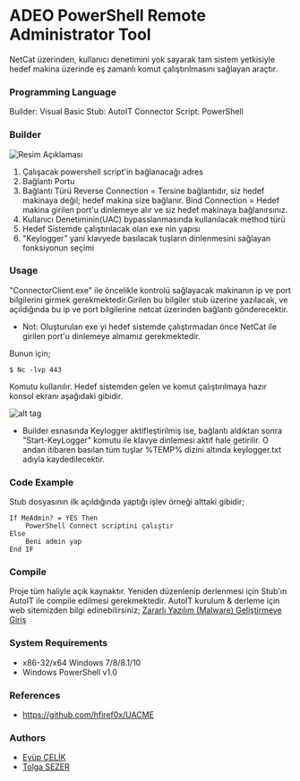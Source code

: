 ADEO PowerShell Remote Administrator Tool
==================================================
NetCat üzerinden, kullanıcı denetimini yok sayarak tam sistem yetkisiyle hedef makina üzerinde eş zamanlı komut çalıştırılmasını sağlayan araçtır.

### Programming Language

Builder: Visual Basic 
Stub: AutoIT 
Connector Script: PowerShell

### Builder

![Resim Açıklaması](http://i.hizliresim.com/pPBW3a.png)

1. Çalışacak powershell script'in bağlanacağı adres
2. Bağlantı Portu
3. Bağlantı Türü
	Reverse Connection = Tersine bağlantıdır, siz hedef makinaya değil; hedef makina size bağlanır.
	Bind Connection = Hedef makina girilen port'u dinlemeye alır ve siz hedef makinaya bağlanırsınız.
4. Kullanıcı Denetiminin(UAC) bypasslanmasında kullanılacak method türü
5. Hedef Sistemde çalıştırılacak olan exe nin yapısı
6. "Keylogger" yani klavyede basılacak tuşların dinlenmesini sağlayan fonksiyonun seçimi

### Usage

"ConnectorClient.exe" ile öncelikle kontrolü sağlayacak makinanın ip ve port bilgilerini girmek gerekmektedir.Girilen bu bilgiler stub üzerine yazılacak, ve açıldığında bu ip ve port bilgilerine netcat üzerinden bağlantı gönderecektir. 

* Not: Oluşturulan exe yi hedef sistemde çalıştırmadan önce NetCat ile girilen port'u dinlemeye almamız gerekmektedir. 

Bunun için;

```
$ Nc -lvp 443
```

Komutu kullanılır. Hedef sistemden gelen ve komut çalıştırılmaya hazır konsol ekranı aşağıdaki gibidir.

![alt tag](http://i.hizliresim.com/WY1QJP.png)

* Builder esnasında Keylogger aktifleştirilmiş ise, bağlantı aldıktan sonra "Start-KeyLogger" komutu ile klavye dinlemesi aktif hale getirilir. O andan itibaren basılan tüm tuşlar %TEMP% dizini altında keylogger.txt adıyla kaydedilecektir.

### Code Example

Stub dosyasının ilk açıldığında yaptığı işlev örneği alttaki gibidir;

```vbnet
If MeAdmin? = YES Then
	PowerShell Connect scriptini çalıştır
Else
	Beni admin yap
End IF
```

### Compile

Proje tüm haliyle açık kaynaktır. Yeniden düzenlenip derlenmesi için Stub'ın AutoIT ile compile edilmesi gerekmektedir.
AutoIT kurulum & derleme için web sitemizden bilgi edinebilirsiniz;
[Zararlı Yazılım (Malware) Geliştirmeye Giriş](http://www.adeosecurity.com/blog/siber-guvenlik/zararli-yazilim-malware-gelistirmeye-giris)

### System Requirements
* x86-32/x64 Windows 7/8/8.1/10
* Windows PowerShell v1.0

### References
* https://github.com/hfiref0x/UACME

### Authors
* [Eyüp ÇELİK](http://eyupcelik.com.tr)
* [Tolga SEZER](http://www.tolgasezer.com.tr)